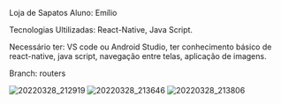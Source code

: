 Loja de Sapatos
Aluno: Emílio

Tecnologias Ultilizadas: React-Native, Java Script.

Necessário ter: VS code ou Android Studio, ter conhecimento básico de react-native, java script, navegação entre telas, aplicação de imagens.

Branch: routers

![20220328_212919](https://user-images.githubusercontent.com/87446631/160712206-b9a5c856-81ce-481f-bf38-6a1b0ce1bdff.jpg)
![20220328_213646](https://user-images.githubusercontent.com/87446631/160712250-13c7035a-365c-42d0-a526-83ce0b83c271.jpg)
![20220328_213806](https://user-images.githubusercontent.com/87446631/160712289-cb4edcdc-7116-4248-b2a6-ee460dcd5e2d.jpg)
